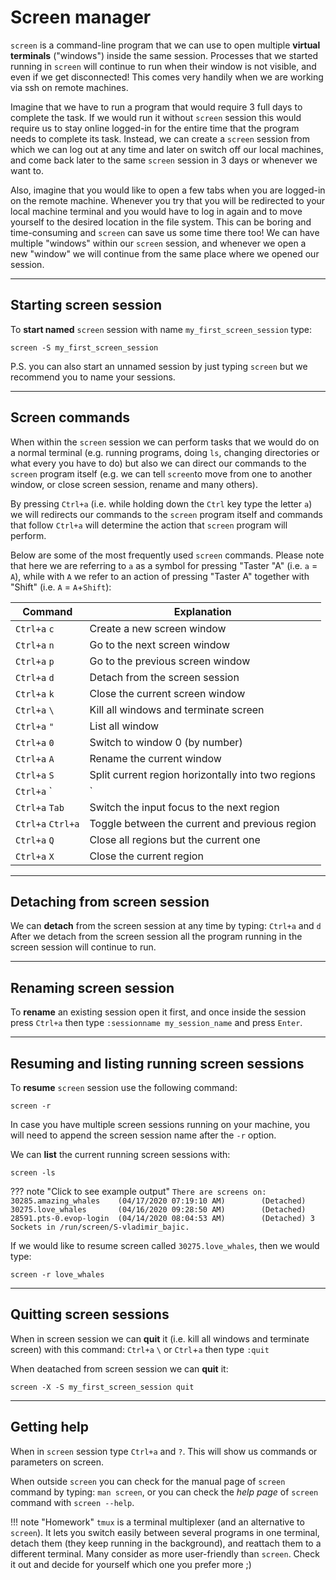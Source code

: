 # Screen manager

`screen` is a command-line program that we can use to open multiple
**virtual terminals** ("windows") inside the same session. Processes that we
started running in `screen` will continue to run when their window is
not visible, and even if we get disconnected! This comes very handily
when we are working via ssh on remote machines.

Imagine that we have to run a program that would require 3 full days to
complete the task. If we would run it without `screen` session this
would require us to stay online logged-in for the entire time that the
program needs to complete its task. Instead, we can create a `screen`
session from which we can log out at any time and later on switch off
our local machines, and come back later to the same `screen` session in
3 days or whenever we want to.

Also, imagine that you would like to open a few tabs when you are
logged-in on the remote machine. Whenever you try that you will be
redirected to your local machine terminal and you would have to log in
again and to move yourself to the desired location in the file system.
This can be boring and time-consuming and `screen` can save us some time
there too! We can have multiple "windows" within our `screen` session,
and whenever we open a new "window" we will continue from the same place
where we opened our session.

------------------------------------------------------------------------

## Starting screen session

To **start named** `screen` session with name `my_first_screen_session`
type:

    screen -S my_first_screen_session

P.S. you can also start an unnamed session by just typing `screen` but
we recommend you to name your sessions.

------------------------------------------------------------------------

## Screen commands

When within the `screen` session we can perform tasks that we would do
on a normal terminal (e.g. running programs, doing `ls`, changing
directories or what every you have to do) but also we can direct our
commands to the `screen` program itself (e.g. we can tell `screen`to
move from one to another window, or close screen session, rename and
many others).

By pressing `Ctrl+a` (i.e. while holding down the `Ctrl` key type the
letter `a`) we will redirects our commands to the `screen` program
itself and commands that follow `Ctrl+a` will determine the action that
`screen` program will perform.

Below are some of the most frequently used `screen` commands. Please
note that here we are referring to `a` as a symbol for pressing "Taster
"A" (i.e. `a` = `A`), while with `A` we refer to an action of pressing
"Taster A" together with "Shift" (i.e. `A` = `A`+`Shift`):

| Command           | Explanation                                        |
|-------------------|----------------------------------------------------|
| `Ctrl+a` `c`      | Create a new screen window                         |
| `Ctrl+a` `n`      | Go to the next screen window                       |
| `Ctrl+a` `p`      | Go to the previous screen window                   |
| `Ctrl+a` `d`      | Detach from the screen session                     |
| `Ctrl+a` `k`      | Close the current screen window                    |
| `Ctrl+a` `\`      | Kill all windows and terminate screen              |
| `Ctrl+a` `"`      | List all window                                    |
| `Ctrl+a` `0`      | Switch to window 0 (by number)                     |
| `Ctrl+a` `A`      | Rename the current window                          |
| `Ctrl+a` `S`      | Split current region horizontally into two regions |
| `Ctrl+a` `|`      | Split current region vertically into two regions   |
| `Ctrl+a` `Tab`    | Switch the input focus to the next region          |
| `Ctrl+a` `Ctrl+a` | Toggle between the current and previous region     |
| `Ctrl+a` `Q`      | Close all regions but the current one              |
| `Ctrl+a` `X`      | Close the current region                           |

------------------------------------------------------------------------

## Detaching from screen session

We can **detach** from the screen session at any time by typing:
`Ctrl+a` and `d` After we detach from the screen session all the program
running in the screen session will continue to run.

------------------------------------------------------------------------

## Renaming screen session

To **rename** an existing session open it first, and once inside the
session press `Ctrl+a` then type `:sessionname my_session_name` and
press `Enter`.

------------------------------------------------------------------------

## Resuming and listing running screen sessions

To **resume** `screen` session use the following command:

    screen -r

In case you have multiple screen sessions running on your machine, you
will need to append the screen session name after the `-r` option.

We can **list** the current running screen sessions with:

```
screen -ls
```
??? note "Click to see example output" 
    ```
    There are screens on:
            30285.amazing_whales    (04/17/2020 07:19:10 AM)        (Detached)
            30275.love_whales       (04/16/2020 09:28:50 AM)        (Detached)
            28591.pts-0.evop-login  (04/14/2020 08:04:53 AM)        (Detached)
    3 Sockets in /run/screen/S-vladimir_bajic.
    ```

If we would like to resume screen called `30275.love_whales`, then we
would type:

    screen -r love_whales

------------------------------------------------------------------------

## Quitting screen sessions

When in screen session we can **quit** it (i.e. kill all windows and
terminate screen) with this command: `Ctrl+a` `\` or `Ctrl`+`a` then
type `:quit`

When deatached from screen session we can **quit** it:

    screen -X -S my_first_screen_session quit

------------------------------------------------------------------------

## Getting help

When in `screen` session type `Ctrl+a` and `?`. This will show us
commands or parameters on screen.

When outside `screen` you can check for the manual page of `screen`
command by typing: `man screen`, or you can check the *help page* of
`screen` command with `screen --help`.

!!! note "Homework"
    `tmux` is a terminal multiplexer (and an alternative to `screen`). It lets you switch easily between several programs in one terminal, detach them (they keep running in the background), and reattach them to a different terminal. Many consider as more user-friendly than `screen`. Check it out and decide for yourself which one you prefer more ;) 
